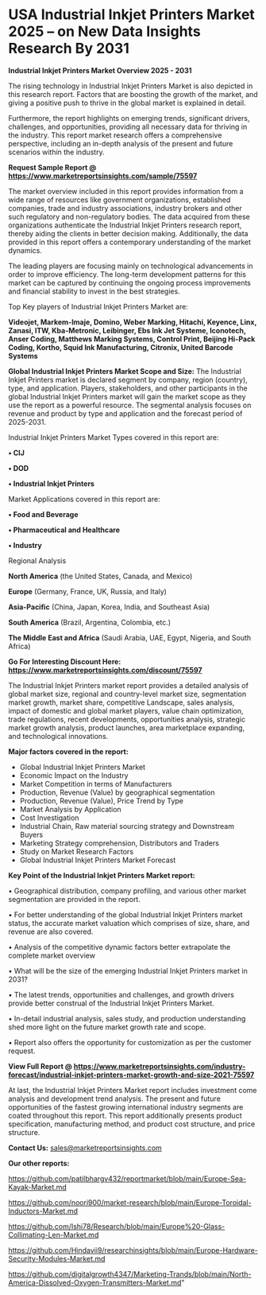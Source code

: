 # USA  Industrial Inkjet Printers Market 2025 – on New Data Insights Research By 2031

<Strong> Industrial Inkjet Printers Market Overview 2025 - 2031</strong>

The rising technology in Industrial Inkjet Printers Market is also depicted in this research report. Factors that are boosting the growth of the market, and giving a positive push to thrive in the global market is explained in detail.

Furthermore, the report highlights on emerging trends, significant drivers, challenges, and opportunities, providing all necessary data for thriving in the industry. This report market research offers a comprehensive perspective, including an in-depth analysis of the present and future scenarios within the industry.

<strong>Request Sample Report @ <a href=https://www.marketreportsinsights.com/sample/75597>https://www.marketreportsinsights.com/sample/75597</a></strong>

The market overview included in this report provides information from a wide range of resources like government organizations, established companies, trade and industry associations, industry brokers and other such regulatory and non-regulatory bodies. The data acquired from these organizations authenticate the Industrial Inkjet Printers research report, thereby aiding the clients in better decision making. Additionally, the data provided in this report offers a contemporary understanding of the market dynamics.

The leading players are focusing mainly on technological advancements in order to improve efficiency. The long-term development patterns for this market can be captured by continuing the ongoing process improvements and financial stability to invest in the best strategies.

Top Key players of Industrial Inkjet Printers Market are:

<strong>Videojet, Markem-Imaje, Domino, Weber Marking, Hitachi, Keyence, Linx, Zanasi, ITW, Kba-Metronic, Leibinger, Ebs Ink Jet Systeme, Iconotech, Anser Coding, Matthews Marking Systems, Control Print, Beijing Hi-Pack Coding, Kortho, Squid Ink Manufacturing, Citronix, United Barcode Systems</strong>

<strong><b>Global Industrial Inkjet Printers Market Scope and Size:</b></strong>
The Industrial Inkjet Printers market is declared segment by company, region (country), type, and application. Players, stakeholders, and other participants in the global Industrial Inkjet Printers market will gain the market scope as they use the report as a powerful resource. The segmental analysis focuses on revenue and product by type and application and the forecast period of 2025-2031.

Industrial Inkjet Printers Market Types covered in this report are:

<strong>• CIJ

• DOD

• Industrial Inkjet Printers</strong>

Market Applications covered in this report are:

<strong>• Food and Beverage

• Pharmaceutical and Healthcare

• Industry</strong> 

Regional Analysis

<strong>North America</strong> (the United States, Canada, and Mexico)

<strong>Europe</strong> (Germany, France, UK, Russia, and Italy)

<strong>Asia-Pacific</strong> (China, Japan, Korea, India, and Southeast Asia)

<strong>South America</strong> (Brazil, Argentina, Colombia, etc.)

<strong>The Middle East and Africa</strong> (Saudi Arabia, UAE, Egypt, Nigeria, and South Africa)

<strong>Go For Interesting Discount Here: <a href=https://www.marketreportsinsights.com/discount/75597>https://www.marketreportsinsights.com/discount/75597</a></strong>

The Industrial Inkjet Printers market report provides a detailed analysis of global market size, regional and country-level market size, segmentation market growth, market share, competitive Landscape, sales analysis, impact of domestic and global market players, value chain optimization, trade regulations, recent developments, opportunities analysis, strategic market growth analysis, product launches, area marketplace expanding, and technological innovations.

<strong><b>Major factors covered in the report:</b></strong>
<ul>
  <li>Global Industrial Inkjet Printers Market </li>
  <li>Economic Impact on the Industry</li>
  <li>Market Competition in terms of Manufacturers</li>
  <li>Production, Revenue (Value) by geographical segmentation</li>
  <li>Production, Revenue (Value), Price Trend by Type</li>
  <li>Market Analysis by Application</li>
  <li>Cost Investigation</li>
  <li>Industrial Chain, Raw material sourcing strategy and Downstream Buyers</li>
  <li>Marketing Strategy comprehension, Distributors and Traders</li>
  <li>Study on Market Research Factors</li>
  <li>Global Industrial Inkjet Printers Market Forecast</li>
</ul>

<strong><b>Key Point of the Industrial Inkjet Printers Market report:</b></strong>

• Geographical distribution, company profiling, and various other market segmentation are provided in the report.

• For better understanding of the global Industrial Inkjet Printers market status, the accurate market valuation which comprises of size, share, and revenue are also covered.

• Analysis of the competitive dynamic factors better extrapolate the complete market overview

• What will be the size of the emerging Industrial Inkjet Printers market in 2031?

• The latest trends, opportunities and challenges, and growth drivers provide better construal of the Industrial Inkjet Printers Market.

• In-detail industrial analysis, sales study, and production understanding shed more light on the future market growth rate and scope.

• Report also offers the opportunity for customization as per the customer request.

<strong><b>View Full Report @ <a href=https://www.marketreportsinsights.com/industry-forecast/industrial-inkjet-printers-market-growth-and-size-2021-75597>https://www.marketreportsinsights.com/industry-forecast/industrial-inkjet-printers-market-growth-and-size-2021-75597</a></b></strong>


At last, the Industrial Inkjet Printers Market report includes investment come analysis and development trend analysis. The present and future opportunities of the fastest growing international industry segments are coated throughout this report. This report additionally presents product specification, manufacturing method, and product cost structure, and price structure.

<strong>Contact Us:</strong>
sales@marketreportsinsights.com

<strong>Our other reports:</strong>

<a href=https://github.com/patilbhargv432/reportmarket/blob/main/Europe-Sea-Kayak-Market.md>https://github.com/patilbhargv432/reportmarket/blob/main/Europe-Sea-Kayak-Market.md</a>

<a href=https://github.com/noori900/market-research/blob/main/Europe-Toroidal-Inductors-Market.md>https://github.com/noori900/market-research/blob/main/Europe-Toroidal-Inductors-Market.md</a>

<a href=https://github.com/Ishi78/Research/blob/main/Europe%20-Glass-Collimating-Len-Market.md>https://github.com/Ishi78/Research/blob/main/Europe%20-Glass-Collimating-Len-Market.md</a>

<a href=https://github.com/Hindavii9/researchinsights/blob/main/Europe-Hardware-Security-Modules-Market.md>https://github.com/Hindavii9/researchinsights/blob/main/Europe-Hardware-Security-Modules-Market.md</a>

<a href=https://github.com/digitalgrowth4347/Marketing-Trands/blob/main/North-America-Dissolved-Oxygen-Transmitters-Market.md>https://github.com/digitalgrowth4347/Marketing-Trands/blob/main/North-America-Dissolved-Oxygen-Transmitters-Market.md</a>"
